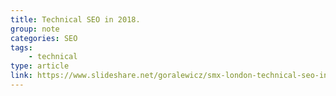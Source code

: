 ```yaml
---
title: Technical SEO in 2018.
group: note
categories: SEO
tags:
    - technical
type: article
link: https://www.slideshare.net/goralewicz/smx-london-technical-seo-in-2018-98065359
---
```

